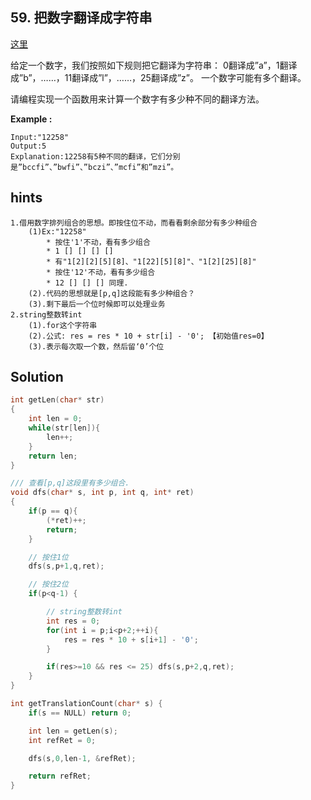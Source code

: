 ## 59. 把数字翻译成字符串
[这里](https://www.acwing.com/problem/content/55/)

给定一个数字，我们按照如下规则把它翻译为字符串：
0翻译成”a”，1翻译成”b”，……，11翻译成”l”，……，25翻译成”z”。
一个数字可能有多个翻译。

请编程实现一个函数用来计算一个数字有多少种不同的翻译方法。

**Example :**
```
Input:"12258"
Output:5
Explanation:12258有5种不同的翻译，它们分别是”bccfi”、”bwfi”、”bczi”、”mcfi”和”mzi”。
```
## hints
```
1.借用数字排列组合的思想。即按住位不动，而看看剩余部分有多少种组合
    (1)Ex:"12258"
        * 按住'1'不动，看有多少组合
        * 1 [] [] [] []
        * 有"1[2][2][5][8]、"1[22][5][8]"、"1[2][25][8]"
        * 按住'12'不动，看有多少组合
        * 12 [] [] [] 同理.
    (2).代码的思想就是[p,q]这段能有多少种组合？
    (3).剩下最后一个位时候即可以处理业务
2.string整数转int
    (1).for这个字符串
    (2).公式: res = res * 10 + str[i] - '0'; 【初始值res=0】
    (3).表示每次取一个数，然后留‘0’个位
```
## Solution
``` c
int getLen(char* str)
{
    int len = 0;
    while(str[len]){
        len++;
    }
    return len;
}

/// 查看[p,q]这段里有多少组合.
void dfs(char* s, int p, int q, int* ret)
{
    if(p == q){
        (*ret)++;
        return;
    }

    // 按住1位
    dfs(s,p+1,q,ret);

    // 按住2位
    if(p<q-1) {

        // string整数转int
        int res = 0;
        for(int i = p;i<p+2;++i){
            res = res * 10 + s[i+1] - '0';
        }

        if(res>=10 && res <= 25) dfs(s,p+2,q,ret);
    }
}

int getTranslationCount(char* s) {
    if(s == NULL) return 0;

    int len = getLen(s);
    int refRet = 0;

    dfs(s,0,len-1, &refRet);

    return refRet;
}

```